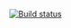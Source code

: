 [![Build status](https://ci.appveyor.com/api/projects/status/7mv524c42m0iqer9?svg=true)](https://ci.appveyor.com/project/vasiliy-dad/javaqa-patterns2)
